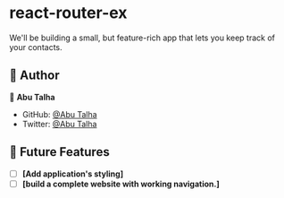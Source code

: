 # react-router-ex
We'll be building a small, but feature-rich app that lets you keep track of your contacts.
## 👥 Author <a name="author"></a>

👤 **Abu Talha**

- GitHub: [@Abu Talha](https://github.com/AbuTalha3)
- Twitter: [@Abu Talha](https://twitter.com/AbuTalha8T)


<!-- FUTURE FEATURES -->

## 🔭 Future Features <a name="future-features"></a>

- [ ] **[Add application's styling]**
- [ ] **[build a complete website with working navigation.]**
